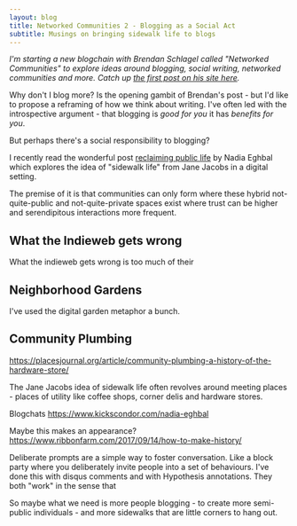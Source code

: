 ```yaml
---
layout: blog
title: Networked Communities 2 - Blogging as a Social Act
subtitle: Musings on bringing sidewalk life to blogs
---
```


*I'm starting a new blogchain with Brendan Schlagel called "Networked Communities" to explore ideas around blogging, social writing, networked communities and more. Catch up [the first post on his site here](https://www.brendanschlagel.com/2019/09/01/weaving-a-public-web-or-why-dont-i-blog-more/).*

Why don't I blog more? Is the opening gambit of Brendan's post - but I'd like to propose a reframing of how we think about writing. I've often led with the introspective argument - that blogging is *good for you* it has *benefits for you*.

But perhaps there's a social responsibility to blogging?

I recently read the wonderful post [reclaiming public life](https://nadiaeghbal.com/public-life) by Nadia Eghbal which explores the idea of "sidewalk life" from Jane Jacobs in a digital setting.

The premise of it is that communities can only form where these hybrid not-quite-public and not-quite-private spaces exist where trust can be higher and serendipitous interactions more frequent.

## What the Indieweb gets wrong

What the indieweb gets wrong is too much of their

## Neighborhood Gardens

I've used the digital garden metaphor a bunch.

## Community Plumbing

https://placesjournal.org/article/community-plumbing-a-history-of-the-hardware-store/

The Jane Jacobs idea of sidewalk life often revolves around meeting places - places of utility like coffee shops, corner delis and hardware stores.


Blogchats https://www.kickscondor.com/nadia-eghbal


Maybe this makes an appearance? https://www.ribbonfarm.com/2017/09/14/how-to-make-history/



Deliberate prompts are a simple way to foster conversation. Like a block party where you deliberately invite people into a set of behaviours. I've done this with disqus comments and with Hypothesis annotations. They both "work" in the sense that 

So maybe what we need is more people blogging - to create more semi-public individuals - and more sidewalks that are little corners to hang out.